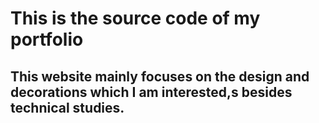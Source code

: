 # This is the source code of my portfolio

## This website mainly focuses on the design and decorations which I am interested,s besides technical studies.
